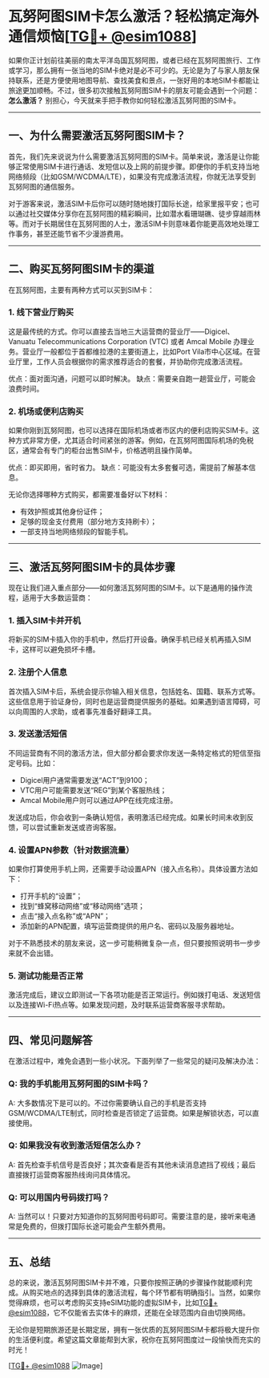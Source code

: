 # 瓦努阿图SIM卡怎么激活？轻松搞定海外通信烦恼[[TG💪+ @esim1088](https://t.me/s/esim1088)]

如果你正计划前往美丽的南太平洋岛国瓦努阿图，或者已经在瓦努阿图旅行、工作或学习，那么拥有一张当地的SIM卡绝对是必不可少的。无论是为了与家人朋友保持联系，还是方便使用地图导航、查找美食和景点，一张好用的本地SIM卡都能让旅途更加顺畅。不过，很多初次接触瓦努阿图SIM卡的朋友可能会遇到一个问题：**怎么激活？** 别担心，今天就来手把手教你如何轻松激活瓦努阿图的SIM卡。

---

## 一、为什么需要激活瓦努阿图SIM卡？

首先，我们先来说说为什么需要激活瓦努阿图的SIM卡。简单来说，激活是让你能够正常使用SIM卡进行通话、发短信以及上网的前提步骤。即便你的手机支持当地网络频段（比如GSM/WCDMA/LTE），如果没有完成激活流程，你就无法享受到瓦努阿图的通信服务。

对于游客来说，激活SIM卡后你可以随时随地拨打国际长途，给家里报平安；也可以通过社交媒体分享你在瓦努阿图的精彩瞬间，比如潜水看珊瑚礁、徒步穿越雨林等。而对于长期居住在瓦努阿图的人士，激活SIM卡则意味着你能更高效地处理工作事务，甚至还能节省不少漫游费用。

---

## 二、购买瓦努阿图SIM卡的渠道

在瓦努阿图，主要有两种方式可以买到SIM卡：

### 1. **线下营业厅购买**
这是最传统的方式。你可以直接去当地三大运营商的营业厅——Digicel、Vanuatu Telecommunications Corporation (VTC) 或者 Amcal Mobile 办理业务。营业厅一般都位于首都维拉港的主要街道上，比如Port Vila市中心区域。在营业厅里，工作人员会根据你的需求推荐适合的套餐，并协助你完成激活流程。

优点：面对面沟通，问题可以即时解决。
缺点：需要亲自跑一趟营业厅，可能会浪费时间。

### 2. **机场或便利店购买**
如果你刚到瓦努阿图，也可以选择在国际机场或者市区内的便利店购买SIM卡。这种方式非常方便，尤其适合时间紧张的游客。例如，在瓦努阿图国际机场的免税区，通常会有专门的柜台出售SIM卡，价格透明且操作简单。

优点：即买即用，省时省力。
缺点：可能没有太多套餐可选，需提前了解基本信息。

无论你选择哪种方式购买，都需要准备好以下材料：
- 有效护照或其他身份证件；
- 足够的现金支付费用（部分地方支持刷卡）；
- 一部支持当地网络频段的智能手机。

---

## 三、激活瓦努阿图SIM卡的具体步骤

现在让我们进入重点部分——如何激活瓦努阿图的SIM卡。以下是通用的操作流程，适用于大多数运营商：

### 1. 插入SIM卡并开机
将新买的SIM卡插入你的手机中，然后打开设备。确保手机已经关机再插入SIM卡，这样可以避免损坏卡槽。

### 2. 注册个人信息
首次插入SIM卡后，系统会提示你输入相关信息，包括姓名、国籍、联系方式等。这些信息用于验证身份，同时也是运营商提供服务的基础。如果遇到语言障碍，可以向周围的人求助，或者事先准备好翻译工具。

### 3. 发送激活短信
不同运营商有不同的激活方法，但大部分都会要求你发送一条特定格式的短信至指定号码。比如：
- Digicel用户通常需要发送“ACT”到9100；
- VTC用户可能需要发送“REG”到某个客服热线；
- Amcal Mobile用户则可以通过APP在线完成注册。

发送成功后，你会收到一条确认短信，表明激活已经完成。如果长时间未收到反馈，可以尝试重新发送或咨询客服。

### 4. 设置APN参数（针对数据流量）
如果你打算使用手机上网，还需要手动设置APN（接入点名称）。具体设置方法如下：
- 打开手机的“设置”；
- 找到“蜂窝移动网络”或“移动网络”选项；
- 点击“接入点名称”或“APN”；
- 添加新的APN配置，填写运营商提供的用户名、密码以及服务器地址。

对于不熟悉技术的朋友来说，这一步可能稍微复杂一点，但只要按照说明书一步步来就不会出错。

### 5. 测试功能是否正常
激活完成后，建议立即测试一下各项功能是否正常运行。例如拨打电话、发送短信以及连接Wi-Fi热点等。如果发现问题，及时联系运营商客服寻求帮助。

---

## 四、常见问题解答

在激活过程中，难免会遇到一些小状况。下面列举了一些常见的疑问及解决办法：

### Q: 我的手机能用瓦努阿图的SIM卡吗？
A: 大多数情况下是可以的。不过你需要确认自己的手机是否支持GSM/WCDMA/LTE制式，同时检查是否锁定了运营商。如果是解锁状态，可以直接使用。

### Q: 如果我没有收到激活短信怎么办？
A: 首先检查手机信号是否良好；其次查看是否有其他未读消息遮挡了视线；最后直接拨打运营商客服热线询问具体情况。

### Q: 可以用国内号码拨打吗？
A: 当然可以！只要对方知道你的瓦努阿图号码即可。需要注意的是，接听来电通常是免费的，但拨打国际长途可能会产生额外费用。

---

## 五、总结

总的来说，激活瓦努阿图SIM卡并不难，只要你按照正确的步骤操作就能顺利完成。从购买地点的选择到具体的激活流程，每个环节都有明确指引。当然，如果你觉得麻烦，也可以考虑购买支持eSIM功能的虚拟SIM卡，比如[TG💪+ @esim1088](https://t.me/s/esim1088)，它不仅能省去实体卡的麻烦，还能在全球范围内自由切换网络。

无论你是短期旅游还是长期定居，拥有一张优质的瓦努阿图SIM卡都将极大提升你的生活便利度。希望这篇文章能帮到大家，祝你在瓦努阿图度过一段愉快而充实的时光！

[[TG💪+ @esim1088](https://t.me/s/esim1088) ![Image](https://i.postimg.cc/4NQfJmqS/Snipaste-2025-05-13-00-14-12.png)]
